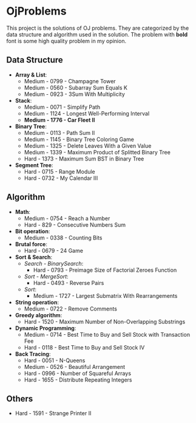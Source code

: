 # OjProblems

This project is the solutions of OJ problems.
They are categorized by the data structure and algorithm used in the solution.
The problem with **bold** font is some high quality problem in my opinion.

## Data Structure

- **Array & List**:
  - Medium - 0799 - Champagne Tower
  - Medium - 0560 - Subarray Sum Equals K
  - Medium - 0923 - 3Sum With Multiplicity
- **Stack**:
  - Medium - 0071 - Simplify Path
  - Medium - 1124 - Longest Well-Performing Interval
  - **Medium - 1776 - Car Fleet II**
- **Binary Tree**:
  - Medium - 0113 - Path Sum II
  - Medium - 1145 - Binary Tree Coloring Game
  - Medium - 1325 - Delete Leaves With a Given Value
  - Medium - 1339 - Maximum Product of Splitted Binary Tree
  - Hard - 1373 - Maximum Sum BST in Binary Tree
- **Segment Tree**:
  - Hard - 0715 - Range Module
  - Hard - 0732 - My Calendar III

## Algorithm

- **Math**:
  - Medium - 0754 - Reach a Number
  - Hard - 829 - Consecutive Numbers Sum
- **Bit operation**:
  - Medium - 0338 - Counting Bits
- **Brutal force**:
  - Hard - 0679 - 24 Game
- **Sort & Search**:
  - *Search - BinarySearch*:
    - Hard - 0793 - Preimage Size of Factorial Zeroes Function
  - *Sort - MergeSort*:
    - Hard - 0493 - Reverse Pairs
  - *Sort*:
    - Medium - 1727 - Largest Submatrix With Rearrangements
- **String operation**:
  - Medium - 0722 - Remove Comments
- **Greedy algorithm**:
  - Hard - 1520 - Maximum Number of Non-Overlapping Substrings
- **Dynamic Programming**:
  - Medium - 0714 - Best Time to Buy and Sell Stock with Transaction Fee
  - Hard - 0118 - Best Time to Buy and Sell Stock IV
- **Back Tracing**:
  - Hard - 0051 - N-Queens
  - Medium - 0526 - Beautiful Arrangement
  - Hard - 0996 - Number of Squareful Arrays    
  - Hard - 1655 - Distribute Repeating Integers

## Others

- Hard - 1591 - Strange Printer II
